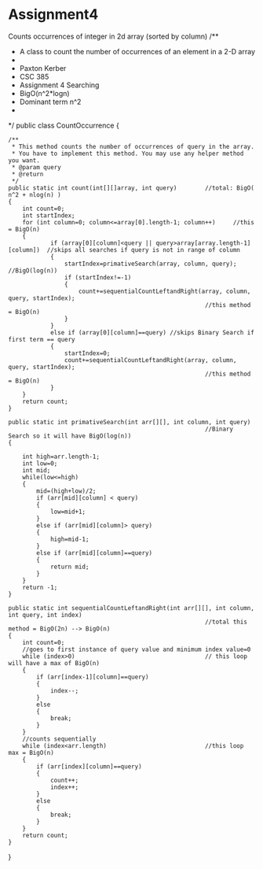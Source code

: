 # Assignment4
Counts occurrences of integer in 2d array (sorted by column)
/**
 * A class to count the number of occurrences of an element in a 2-D array
 * 
 * Paxton Kerber
 * CSC 385
 * Assignment 4 Searching
 * BigO(n^2*logn)
 * Dominant term n^2
 * 
 */
public class CountOccurrence {
	
	/**
	 * This method counts the number of occurrences of query in the array.
	 * You have to implement this method. You may use any helper method you want.
	 * @param query
	 * @return
	 */
	public static int count(int[][]array, int query)		//total: BigO( n^2 + nlog(n) )
	{
		int count=0;
		int startIndex;
		for (int column=0; column<=array[0].length-1; column++)		//this = BigO(n)
		{
				if (array[0][column]<query || query>array[array.length-1][column])	//skips all searches if query is not in range of column
				{
					startIndex=primativeSearch(array, column, query);	//BigO(log(n))
					if (startIndex!=-1)
					{
						count+=sequentialCountLeftandRight(array, column, query, startIndex);	
															//this method = BigO(n)
					}
				}
				else if (array[0][column]==query) //skips Binary Search if first term == query
				{
					startIndex=0;
					count+=sequentialCountLeftandRight(array, column, query, startIndex);	
															//this method = BigO(n)
				}
		}
		return count;
	}
	
	public static int primativeSearch(int arr[][], int column, int query)	
															//Binary Search so it will have BigO(log(n))
	{
		
		int high=arr.length-1;
		int low=0;
		int mid;
		while(low<=high)
		{
			mid=(high+low)/2;
			if (arr[mid][column] < query)
			{
				low=mid+1;
			}
			else if (arr[mid][column]> query)
			{
				high=mid-1;
			}
			else if (arr[mid][column]==query)
			{
				return mid;
			}
		}
		return -1;
	}
	
	public static int sequentialCountLeftandRight(int arr[][], int column, int query, int index)
															//total this method = BigO(2n) --> BigO(n)
	{
		int count=0;
		//goes to first instance of query value and minimum index value=0
		while (index>0)										// this loop will have a max of BigO(n)
		{
			if (arr[index-1][column]==query)
			{
				index--;
			}
			else
			{
				break;
			}
		}
		//counts sequentially
		while (index<arr.length)							//this loop max = BigO(n)
		{
			if (arr[index][column]==query)
			{
				count++;
				index++;
			}
			else
			{
				break;
			}
		}
		return count;
	}
}

